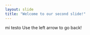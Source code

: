 ```yaml
---
layout: slide
title: "Welcome to our second slide!"
---
```

mi testo
Use the left arrow to go back!
